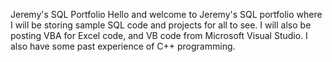 Jeremy's SQL Portfolio
Hello and welcome to Jeremy's SQL portfolio where I will be storing sample SQL code and projects for all to see. I will also be posting VBA for Excel code, and VB code from Microsoft Visual Studio. I also have some past experience of C++ programming.
